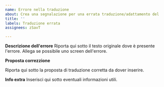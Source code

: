 ```yaml
---
name: Errore nella traduzione
about: Crea una segnalazione per una errata traduzione/adattamento del gioco
title: ''
labels: Traduzione errata
assignees: zSavT

---
```


**Descrizione dell'errore**
Riporta qui sotto il testo originale dove è presente l'errore. Allega se possibile uno screen dell'errore.

**Proposta correzzione**

Riporta qui sotto la proposta di traduzione corretta da dover inserire.

**Info extra**
Inserisci qui sotto eventuali informazioni utili.
